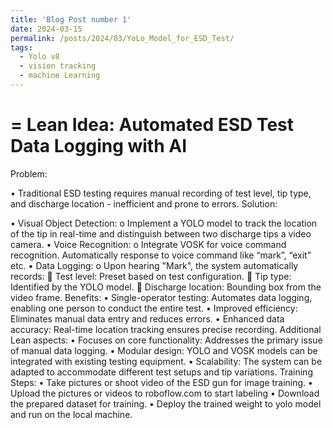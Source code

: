 ```yaml
---
title: 'Blog Post number 1'
date: 2024-03-15
permalink: /posts/2024/03/YoLo_Model_for_ESD_Test/
tags:
  - Yolo v8
  - vision tracking
  - machine Learning
---
```

=
Lean Idea: Automated ESD Test Data Logging with AI
=
Problem:

•	Traditional ESD testing requires manual recording of test level, tip type, and discharge location - inefficient and prone to errors.
Solution:

•	Visual Object Detection:
o	Implement a YOLO model to track the location of the tip in real-time and distinguish between two discharge tips a video camera.
•	Voice Recognition:
o	Integrate VOSK for voice command recognition. Automatically response to voice command like “mark”, “exit” etc. 
•	Data Logging:
o	Upon hearing "Mark", the system automatically records:
	Test level: Preset based on test configuration.
	Tip type: Identified by the YOLO model.
	Discharge location: Bounding box from the video frame.
Benefits:
•	Single-operator testing: Automates data logging, enabling one person to conduct the entire test.
•	Improved efficiency: Eliminates manual data entry and reduces errors.
•	Enhanced data accuracy: Real-time location tracking ensures precise recording.
Additional Lean aspects:
•	Focuses on core functionality: Addresses the primary issue of manual data logging.
•	Modular design: YOLO and VOSK models can be integrated with existing testing equipment.
•	Scalability: The system can be adapted to accommodate different test setups and tip variations.
Training Steps:
•	Take pictures or shoot video of the ESD gun for image training. 
•	Upload the pictures or videos to roboflow.com to start labeling 
•	Download the prepared dataset for training. 
•	Deploy the trained weight to yolo model and run on the local machine. 

